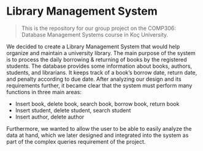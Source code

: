 # Library Management System

> This is the repository for our group project on the COMP306: Database Management Systems course in Koç University.




We decided to create a Library Management System that would help organize and maintain a university library. The main purpose of the system is to process the daily borrowing & returning of books by the registered students. The database provides some information about books, authors, students, and librarians. It keeps track of a book’s borrow date, return date, and penalty according to due date. After analyzing our design and its requirements further, it became clear that the system must perform many functions in three main areas:
- Insert book, delete book, search book, borrow book, return book
- Insert student, delete student, search student
- Insert author, delete author

Furthermore, we wanted to allow the user to be able to easily analyze the data at hand, which we later designed and integrated into the system as part of the complex queries requirement of the project.
